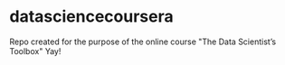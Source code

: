 # datasciencecoursera
Repo created for the purpose of the online course "The Data Scientist’s Toolbox"
Yay!
